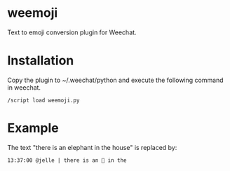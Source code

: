 # weemoji
Text to emoji conversion plugin for Weechat.

# Installation
Copy the plugin to ~/.weechat/python and execute the following command in weechat.

```
/script load weemoji.py
```
# Example

The text "there is an elephant in the house" is replaced by:

```
13:37:00 @jelle | there is an 🐘 in the 
```
